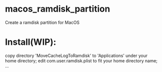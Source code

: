 # macos_ramdisk_partition
Create a ramdisk partition for MacOS 

# Install(WIP):
  copy directory 'MoveCacheLogToRamdisk' to 'Applications' under your home directory;
  edit com.user.ramdisk.plist to fit your home directory name;
  ... 
